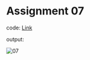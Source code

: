 # Assignment 07

code: [Link](array.js)

output:

![07](https://user-images.githubusercontent.com/118118102/213667649-99cefe13-0a13-4b2e-8ec3-ade498eab7ba.png)